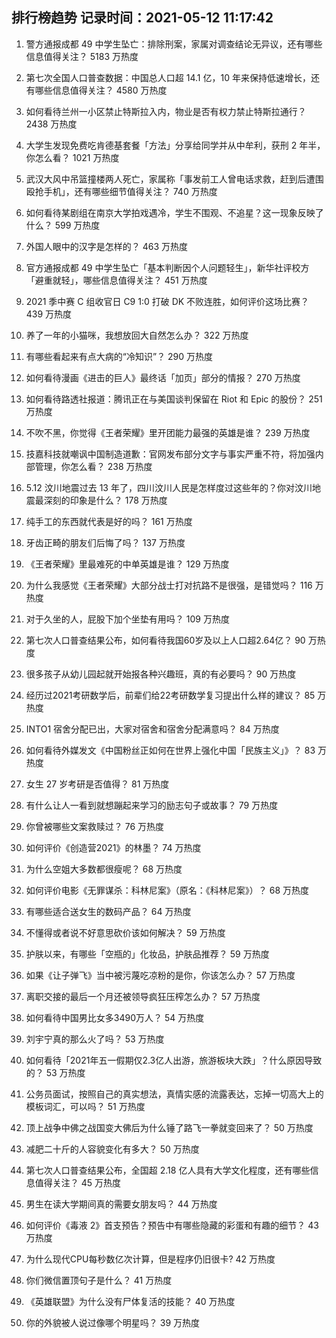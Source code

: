 
## 排行榜趋势 记录时间：2021-05-12 11:17:42
  
  1. 警方通报成都 49 中学生坠亡：排除刑案，家属对调查结论无异议，还有哪些信息值得关注？ 5183 万热度
    
  2. 第七次全国人口普查数据：中国总人口超 14.1 亿，10 年来保持低速增长，还有哪些信息值得关注？ 4580 万热度
    
  3. 如何看待兰州一小区禁止特斯拉入内，物业是否有权力禁止特斯拉通行？ 2438 万热度
    
  4. 大学生发现免费吃肯德基套餐「方法」分享给同学并从中牟利，获刑 2 年半，你怎么看？ 1021 万热度
    
  5. 武汉大风中吊篮撞楼两人死亡，家属称「事发前工人曾电话求救，赶到后遭围殴抢手机」，还有哪些细节值得关注？ 740 万热度
    
  6. 如何看待某剧组在南京大学拍戏遇冷，学生不围观、不追星？这一现象反映了什么？ 599 万热度
    
  7. 外国人眼中的汉字是怎样的？ 463 万热度
    
  8. 官方通报成都 49 中学生坠亡「基本判断因个人问题轻生」，新华社评校方「避重就轻」，哪些信息值得关注？ 451 万热度
    
  9. 2021 季中赛 C 组收官日 C9 1:0 打破 DK 不败连胜，如何评价这场比赛？ 439 万热度
    
  10. 养了一年的小猫咪，我想放回大自然怎么办？ 322 万热度
    
  11. 有哪些看起来有点大病的“冷知识”？ 290 万热度
    
  12. 如何看待漫画《进击的巨人》最终话「加页」部分的情报？ 270 万热度
    
  13. 如何看待路透社报道：腾讯正在与美国谈判保留在 Riot 和 Epic 的股份？ 251 万热度
    
  14. 不吹不黑，你觉得《王者荣耀》里开团能力最强的英雄是谁？ 239 万热度
    
  15. 技嘉科技就嘲讽中国制造道歉：官网发布部分文字与事实严重不符，将加强内部管理，你怎么看？ 238 万热度
    
  16. 5.12 汶川地震过去 13 年了，四川汶川人民是怎样度过这些年的？你对汶川地震最深刻的印象是什么？ 178 万热度
    
  17. 纯手工的东西就代表是好的吗？ 161 万热度
    
  18. 牙齿正畸的朋友们后悔了吗？ 137 万热度
    
  19. 《王者荣耀》里最难死的中单英雄是谁？ 129 万热度
    
  20. 为什么我感觉《王者荣耀》大部分战士打对抗路不是很强，是错觉吗？ 116 万热度
    
  21. 对于久坐的人，屁股下加个坐垫有用吗？ 109 万热度
    
  22. 第七次人口普查结果公布，如何看待我国60岁及以上人口超2.64亿？ 90 万热度
    
  23. 很多孩子从幼儿园起就开始报各种兴趣班，真的有必要吗？ 90 万热度
    
  24. 经历过2021考研数学后，前辈们给22考研数学复习提出什么样的建议？ 85 万热度
    
  25. INTO1 宿舍分配已出，大家对宿舍和宿舍分配满意吗？ 84 万热度
    
  26. 如何看待外媒发文《中国粉丝正如何在世界上强化中国「民族主义」》？ 83 万热度
    
  27. 女生 27 岁考研是否值得？ 81 万热度
    
  28. 有什么让人一看到就想蹦起来学习的励志句子或故事？ 79 万热度
    
  29. 你曾被哪些文案救赎过？ 76 万热度
    
  30. 如何评价《创造营2021》的林墨？ 74 万热度
    
  31. 为什么空姐大多数都很瘦呢？ 68 万热度
    
  32. 如何评价电影《无罪谋杀：科林尼案》（原名：《科林尼案》）？ 68 万热度
    
  33. 有哪些适合送女生的数码产品？ 64 万热度
    
  34. 不懂得或者说不好意思砍价该如何解决？ 59 万热度
    
  35. 护肤以来，有哪些「空瓶的」化妆品，护肤品推荐？ 59 万热度
    
  36. 如果《让子弹飞》当中被污蔑吃凉粉的是你，你该怎么办？ 57 万热度
    
  37. 离职交接的最后一个月还被领导疯狂压榨怎么办？ 57 万热度
    
  38. 如何看待中国男比女多3490万人？ 54 万热度
    
  39. 刘宇宁真的那么火了吗？ 53 万热度
    
  40. 如何看待「2021年五一假期仅2.3亿人出游，旅游板块大跌」？什么原因导致的？ 53 万热度
    
  41. 公务员面试，按照自己的真实想法，真情实感的流露表达，忘掉一切高大上的模板词汇，可以吗？ 51 万热度
    
  42. 顶上战争中佛之战国变大佛后为什么锤了路飞一拳就变回来了？ 50 万热度
    
  43. 减肥二十斤的人容貌变化有多大？ 50 万热度
    
  44. 第七次人口普查结果公布，全国超 2.18 亿人具有大学文化程度，还有哪些信息值得关注？ 45 万热度
    
  45. 男生在读大学期间真的需要女朋友吗？ 44 万热度
    
  46. 如何评价《毒液 2》首支预告？预告中有哪些隐藏的彩蛋和有趣的细节？ 43 万热度
    
  47. 为什么现代CPU每秒数亿次计算，但是程序仍旧很卡? 42 万热度
    
  48. 你们微信置顶句子是什么？ 41 万热度
    
  49. 《英雄联盟》为什么没有尸体复活的技能？ 40 万热度
    
  50. 你的外貌被人说过像哪个明星吗？ 39 万热度
    